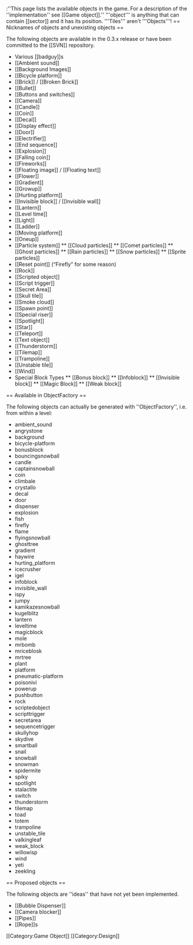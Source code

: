 :''This page lists the available objects in the game. For a description of the ''implementation'' see [[Game object]].''
'''object''' is anything that can contain [[sector]] and it has its position. '''Tiles''' aren't '''Objects'''!
== Nicknames of objects and unexisting objects ==

The following objects are available in the 0.3.x release or have been committed to the [[SVN]] repository.

* Various [[badguy]]s
* [[Ambient sound]]
* [[Background Images]]
* [[Bicycle platform]]
* [[Brick]] / [[Broken Brick]]
* [[Bullet]]
* [[Buttons and switches]]
* [[Camera]]
* [[Candle]]
* [[Coin]]
* [[Decal]]
* [[Display effect]]
* [[Door]]
* [[Electrifier]]
* [[End sequence]]
* [[Explosion]]
* [[Falling coin]]
* [[Fireworks]]
* [[Floating image]] / [[Floating text]]
* [[Flower]]
* [[Gradient]]
* [[Growup]]
* [[Hurting platform]]
* [[Invisible block]] / [[Invisible wall]]
* [[Lantern]]
* [[Level time]]
* [[Light]]
* [[Ladder]]
* [[Moving platform]]
* [[Oneup]]
* [[Particle system]]
** [[Cloud particles]]
** [[Comet particles]]
** [[Ghost particles]]
** [[Rain particles]]
** [[Snow particles]]
** [[Sprite particles]]
* [[Reset point]] (“Firefly” for some reason)
* [[Rock]]
* [[Scripted object]]
* [[Script trigger]]
* [[Secret Area]]
* [[Skull tile]]
* [[Smoke cloud]]
* [[Spawn point]]
* [[Special riser]]
* [[Spotlight]]
* [[Star]]
* [[Teleport]]
* [[Text object]]
* [[Thunderstorm]]
* [[Tilemap]]
* [[Trampoline]]
* [[Unstable tile]]
* [[Wind]]
* Special Block Types
** [[Bonus block]]
** [[Infoblock]]
** [[Invisible block]]
** [[Magic Block]]
** [[Weak block]]

== Available in ObjectFactory ==

The following objects can actually be generated with ''ObjectFactory'', i.e. from within a level:

* ambient_sound
* angrystone
* background
* bicycle-platform
* bonusblock
* bouncingsnowball
* candle
* captainsnowball
* coin
* climbale
* crystallo
* decal
* door
* dispenser
* explosion
* fish
* firefly
* flame
* flyingsnowball
* ghosttree
* gradient
* haywire
* hurting_platform
* icecrusher
* igel
* infoblock
* invisible_wall
* ispy
* jumpy
* kamikazesnowball
* kugelblitz
* lantern
* leveltime
* magicblock
* mole
* mrbomb
* mriceblosk
* mrtree
* plant
* platform
* pneumatic-platform
* poisonivi
* powerup
* pushbutton
* rock
* scriptedobject
* scripttrigger
* secretarea
* sequencetrigger
* skullyhop
* skydive
* smartball
* snail
* snowball
* snowman
* spidermite
* spiky
* spotlight
* stalactite
* switch
* thunderstorm
* tilemap
* toad
* totem
* trampoline
* unstable_tile
* valkingleaf
* weak_block
* willowisp
* wind
* yeti
* zeekling

== Proposed objects ==

The following objects are ''ideas'' that have not yet been implemented.

* [[Bubble Dispenser]]
* [[Camera blocker]]
* [[Pipes]]
* [[Rope]]s

[[Category:Game Object]]
[[Category:Design]]

